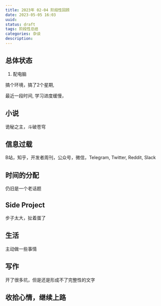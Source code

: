 ```yaml
---
title: 2023年 02-04 阶段性回顾
date: 2023-05-05 16:03
uuid: 
status: draft
tags: 阶段性总结
categories: 杂谈
description: 
---
```


## 总体状态

1. 配电脑

 搞个环境，搞了2个星期, 

最近一段时间, 学习进度缓慢，

## 小说

诡秘之主，斗破苍穹

## 信息过载

B站，知乎，开发者周刊，公众号，微信，Telegram, Twitter, Reddit, Slack

## 时间的分配

仍旧是一个老话题

## Side Project

步子太大，扯着蛋了

## 生活

主动做一些事情

## 写作

开了很多坑，但是还是形成不了完整性的文字

## 收拾心情，继续上路

